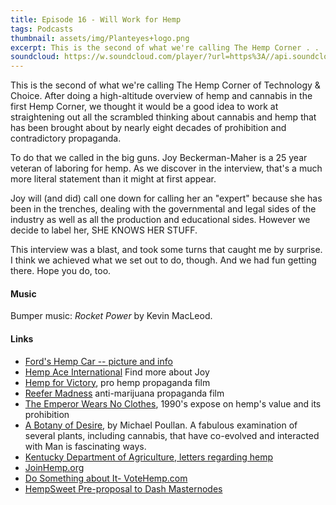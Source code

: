 ```yaml
---
title: Episode 16 - Will Work for Hemp
tags: Podcasts
thumbnail: assets/img/Planteyes+logo.png
excerpt: This is the second of what we're calling The Hemp Corner . . . we thought it would be a good idea to work at straightening out all the scrambled thinking about cannabis and hemp that has been brought about by nearly eight decades of prohibition and contradictory propaganda.
soundcloud: https://w.soundcloud.com/player/?url=https%3A//api.soundcloud.com/tracks/313522471
---
```


This is the second of what we're calling The Hemp Corner of Technology & Choice. After doing a high-altitude overview of hemp and cannabis in the first Hemp Corner, we thought it would be a good idea to work at straightening out all the scrambled thinking about cannabis and hemp that has been brought about by nearly eight decades of prohibition and contradictory propaganda.

To do that we called in the big guns. Joy Beckerman-Maher is a 25 year veteran of laboring for hemp. As we discover in the interview, that's a much more literal statement than it might at first appear.

Joy will (and did) call one down for calling her an "expert" because she has been in the trenches, dealing with the governmental and legal sides of the industry as well as all the production and educational sides. However we decide to label her, SHE KNOWS HER STUFF.

This interview was a blast, and took some turns that caught me by surprise. I think we achieved what we set out to do, though. And we had fun getting there. Hope you do, too.

#### Music

Bumper music: *Rocket Power* by Kevin MacLeod.

#### Links

- [Ford's Hemp Car -- picture and info](http://www.hiddenmysteries.org/conspiracy/facts/fordhemp.html)
- [Hemp Ace International](http://www.hempace.com) Find more about Joy
- [Hemp for Victory](https://www.youtube.com/watch?v=d3rolyiTPr0), pro hemp propaganda film
- [Reefer Madness](https://www.youtube.com/watch?v=VruJdM-CaeM) anti-marijuana propaganda film
- [The Emperor Wears No Clothes](https://www.amazon.com/s/ref=nb_sb_ss_i_4_15?url=search-alias%3Daps&field-keywords=the+emperor+wears+no+clothes+by+jack+herer&sprefix=the+emperor+wea%2Caps%2C674&crid=U6FCNWYM2YLT), 1990's expose on hemp's value and its prohibition
- [A Botany of Desire](https://www.amazon.com/s/ref=nb_sb_ss_c_1_9?url=search-alias%3Daps&field-keywords=botany+of+desire&sprefix=botany+of%2Caps%2C375&crid=20RTZVSCYTV7Y&rh=i%3Aaps%2Ck%3Abotany+of+desire), by Michael Poullan. A fabulous examination of several plants, including cannabis, that have co-evolved and interacted with Man is fascinating ways.
- [Kentucky Department of Agriculture, letters regarding hemp](http://www.kyagr.com/search.html?q=letters+about+hemp)
- [JoinHemp.org](https://thehia.org/join-us)
- [Do Something about It- VoteHemp.com](http://votehemp.com)
- [HempSweet Pre-proposal to Dash Masternodes](http://bit.ly/DashMNproposal)
